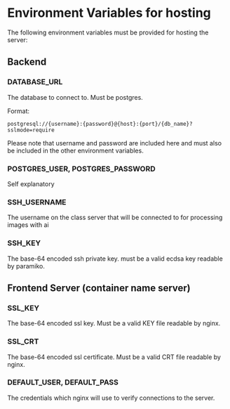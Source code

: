 # Environment Variables for hosting
The following environment variables must be provided for hosting the server:

## Backend
### DATABASE_URL
The database to connect to. Must be postgres. 

Format:

`postgresql://{username}:{password}@{host}:{port}/{db_name}?sslmode=require`

Please note that username and password are included here and must also be included in the other environment variables.

### POSTGRES_USER, POSTGRES_PASSWORD
Self explanatory

### SSH_USERNAME
The username on the class server that will be connected to for processing images with ai

### SSH_KEY
The base-64 encoded ssh private key. must be a valid ecdsa key readable by paramiko.

## Frontend Server (container name server)

### SSL_KEY
The base-64 encoded ssl key. Must be a valid KEY file readable by nginx.

### SSL_CRT
The base-64 encoded ssl certificate. Must be a valid CRT file readable by nginx.

### DEFAULT_USER, DEFAULT_PASS
The credentials which nginx will use to verify connections to the server.